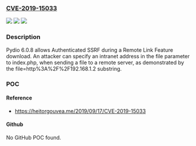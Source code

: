 ### [CVE-2019-15033](https://cve.mitre.org/cgi-bin/cvename.cgi?name=CVE-2019-15033)
![](https://img.shields.io/static/v1?label=Product&message=n%2Fa&color=blue)
![](https://img.shields.io/static/v1?label=Version&message=n%2Fa&color=blue)
![](https://img.shields.io/static/v1?label=Vulnerability&message=n%2Fa&color=brighgreen)

### Description

Pydio 6.0.8 allows Authenticated SSRF during a Remote Link Feature download. An attacker can specify an intranet address in the file parameter to index.php, when sending a file to a remote server, as demonstrated by the file=http%3A%2F%2F192.168.1.2 substring.

### POC

#### Reference
- https://heitorgouvea.me/2019/09/17/CVE-2019-15033

#### Github
No GitHub POC found.


